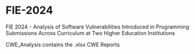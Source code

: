# FIE-2024
FIE 2024 - Analysis of Software Vulnerabilities Introduced in Programming Submissions Across Curriculum at Two Higher Education Institutions

CWE_Analysis contains the .xlsx CWE Reports
